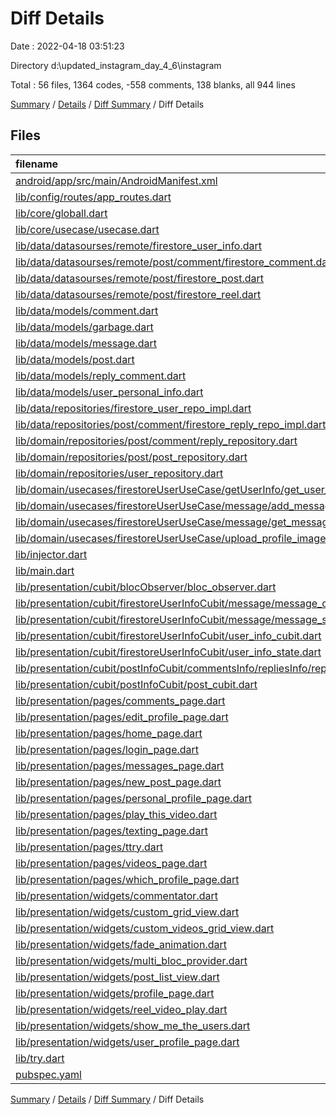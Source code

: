 # Diff Details

Date : 2022-04-18 03:51:23

Directory d:\updated_instagram_day_4_6\instagram

Total : 56 files,  1364 codes, -558 comments, 138 blanks, all 944 lines

[Summary](results.md) / [Details](details.md) / [Diff Summary](diff.md) / Diff Details

## Files
| filename | language | code | comment | blank | total |
| :--- | :--- | ---: | ---: | ---: | ---: |
| [android/app/src/main/AndroidManifest.xml](/android/app/src/main/AndroidManifest.xml) | XML | 1 | 0 | 1 | 2 |
| [lib/config/routes/app_routes.dart](/lib/config/routes/app_routes.dart) | Dart | -4 | 2 | 0 | -2 |
| [lib/core/globall.dart](/lib/core/functions/date_of_now.dart) | Dart | 10 | 0 | 1 | 11 |
| [lib/core/usecase/usecase.dart](/lib/core/use_case/use_case.dart) | Dart | 3 | 0 | 0 | 3 |
| [lib/data/datasourses/remote/firestore_user_info.dart](/lib/data/datasourses/remote/user/firestore_user_info.dart) | Dart | 49 | 7 | 8 | 64 |
| [lib/data/datasourses/remote/post/comment/firestore_comment.dart](/lib/data/datasourses/remote/post/comment/firestore_comment.dart) | Dart | 1 | 0 | 0 | 1 |
| [lib/data/datasourses/remote/post/firestore_post.dart](/lib/data/datasourses/remote/post/firestore_post.dart) | Dart | -5 | -1 | -2 | -8 |
| [lib/data/datasourses/remote/post/firestore_reel.dart](/lib/data/datasourses/remote/post/firestore_reel.dart) | Dart | 0 | 19 | 1 | 20 |
| [lib/data/models/comment.dart](/lib/data/models/comment.dart) | Dart | 0 | -43 | -2 | -45 |
| [lib/data/models/garbage.dart](/lib/data/models/garbage.dart) | Dart | 0 | -75 | -1 | -76 |
| [lib/data/models/message.dart](/lib/data/models/message.dart) | Dart | 34 | 0 | 5 | 39 |
| [lib/data/models/post.dart](/lib/data/models/post.dart) | Dart | -4 | -1 | -1 | -6 |
| [lib/data/models/reply_comment.dart](/lib/data/models/reply_comment.dart) | Dart | 0 | -94 | -1 | -95 |
| [lib/data/models/user_personal_info.dart](/lib/data/models/user_personal_info.dart) | Dart | 2 | 0 | 0 | 2 |
| [lib/data/repositories/firestore_user_repo_impl.dart](/lib/data/repositories/firestore_user_repo_impl.dart) | Dart | 38 | 5 | 5 | 48 |
| [lib/data/repositories/post/comment/firestore_reply_repo_impl.dart](/lib/data/repositories/post/comment/firestore_reply_repo_impl.dart) | Dart | -1 | 0 | 0 | -1 |
| [lib/domain/repositories/post/comment/reply_repository.dart](/lib/domain/repositories/post/comment/reply_repository.dart) | Dart | -1 | 0 | 0 | -1 |
| [lib/domain/repositories/post/post_repository.dart](/lib/domain/repositories/post/post_repository.dart) | Dart | -1 | 0 | 0 | -1 |
| [lib/domain/repositories/user_repository.dart](/lib/domain/repositories/user_repository.dart) | Dart | 5 | 0 | 1 | 6 |
| [lib/domain/usecases/firestoreUserUseCase/getUserInfo/get_user_from_user_name.dart](/lib/domain/use_cases/user/getUserInfo/get_user_from_user_name.dart) | Dart | 11 | 0 | 4 | 15 |
| [lib/domain/usecases/firestoreUserUseCase/message/add_message.dart](/lib/domain/use_cases/user/message/add_message.dart) | Dart | 11 | 0 | 4 | 15 |
| [lib/domain/usecases/firestoreUserUseCase/message/get_messages.dart](/lib/domain/use_cases/user/message/get_messages.dart) | Dart | 11 | 0 | 4 | 15 |
| [lib/domain/usecases/firestoreUserUseCase/upload_profile_image_usecase.dart](/lib/domain/use_cases/user/upload_profile_image_usecase.dart) | Dart | 5 | -1 | 0 | 4 |
| [lib/injector.dart](/lib/core/utility/injector.dart) | Dart | 12 | 4 | -1 | 15 |
| [lib/main.dart](/lib/main.dart) | Dart | 0 | 12 | -1 | 11 |
| [lib/presentation/cubit/blocObserver/bloc_observer.dart](/lib/presentation/cubit/blocObserver/bloc_observer.dart) | Dart | -30 | 30 | 0 | 0 |
| [lib/presentation/cubit/firestoreUserInfoCubit/message/message_cubit.dart](/lib/presentation/cubit/firestoreUserInfoCubit/message/cubit/message_cubit.dart) | Dart | 28 | 10 | 7 | 45 |
| [lib/presentation/cubit/firestoreUserInfoCubit/message/message_state.dart](/lib/presentation/cubit/firestoreUserInfoCubit/message/cubit/message_state.dart) | Dart | 21 | 2 | 8 | 31 |
| [lib/presentation/cubit/firestoreUserInfoCubit/user_info_cubit.dart](/lib/presentation/cubit/firestoreUserInfoCubit/user_info_cubit.dart) | Dart | 24 | 1 | 2 | 27 |
| [lib/presentation/cubit/firestoreUserInfoCubit/user_info_state.dart](/lib/presentation/cubit/firestoreUserInfoCubit/user_info_state.dart) | Dart | -4 | 6 | -2 | 0 |
| [lib/presentation/cubit/postInfoCubit/commentsInfo/repliesInfo/reply_info_cubit.dart](/lib/presentation/cubit/postInfoCubit/commentsInfo/cubit/repliesInfo/reply_info_cubit.dart) | Dart | -1 | 0 | 0 | -1 |
| [lib/presentation/cubit/postInfoCubit/post_cubit.dart](/lib/presentation/cubit/postInfoCubit/post_cubit.dart) | Dart | -3 | 0 | 0 | -3 |
| [lib/presentation/pages/comments_page.dart](/lib/presentation/pages/comments/comments_page.dart) | Dart | -5 | -28 | 0 | -33 |
| [lib/presentation/pages/edit_profile_page.dart](/lib/presentation/pages/profile/edit_profile_page.dart) | Dart | 8 | 0 | -2 | 6 |
| [lib/presentation/pages/home_page.dart](/lib/presentation/pages/time_line/my_own_time_line/home_page.dart) | Dart | -12 | 0 | -1 | -13 |
| [lib/presentation/pages/login_page.dart](/lib/presentation/pages/register/login_page.dart) | Dart | -1 | 0 | 0 | -1 |
| [lib/presentation/pages/messages_page.dart](/lib/presentation/pages/messages/messages_page.dart) | Dart | 52 | 2 | 6 | 60 |
| [lib/presentation/pages/new_post_page.dart](/lib/presentation/pages/profile/create_post_page.dart) | Dart | -1 | -1 | -3 | -5 |
| [lib/presentation/pages/personal_profile_page.dart](/lib/presentation/pages/profile/personal_profile_page.dart) | Dart | 23 | 0 | 1 | 24 |
| [lib/presentation/pages/play_this_video.dart](/lib/presentation/pages/video/play_this_video.dart) | Dart | 38 | 0 | 10 | 48 |
| [lib/presentation/pages/texting_page.dart](/lib/presentation/pages/messages/chatting_page.dart) | Dart | 357 | 13 | 23 | 393 |
| [lib/presentation/pages/ttry.dart](/lib/presentation/pages/ttry.dart) | Dart | 133 | 11 | 22 | 166 |
| [lib/presentation/pages/videos_page.dart](/lib/presentation/pages/video/videos_page.dart) | Dart | 192 | 14 | 9 | 215 |
| [lib/presentation/pages/which_profile_page.dart](/lib/presentation/widgets/belong_to/profile_w/which_profile_page.dart) | Dart | 21 | 0 | 2 | 23 |
| [lib/presentation/widgets/commentator.dart](/lib/presentation/widgets/belong_to/comments_w/commentator.dart) | Dart | 12 | -165 | -4 | -157 |
| [lib/presentation/widgets/custom_grid_view.dart](/lib/presentation/widgets/global/custom_widgets/custom_grid_view_display.dart) | Dart | 36 | 9 | 3 | 48 |
| [lib/presentation/widgets/custom_videos_grid_view.dart](/lib/presentation/widgets/belong_to/profile_w/custom_videos_grid_view.dart) | Dart | 138 | 1 | 12 | 151 |
| [lib/presentation/widgets/fade_animation.dart](/lib/presentation/widgets/global/aimation/fade_animation.dart) | Dart | 50 | 0 | 10 | 60 |
| [lib/presentation/widgets/multi_bloc_provider.dart](/lib/presentation/widgets/multi_bloc_provider.dart) | Dart | 4 | 0 | -1 | 3 |
| [lib/presentation/widgets/post_list_view.dart](/lib/presentation/widgets/belong_to/time_line_w/post_image.dart) | Dart | 10 | 6 | 0 | 16 |
| [lib/presentation/widgets/profile_page.dart](/lib/presentation/widgets/belong_to/profile_w/profile_page.dart) | Dart | -3 | 0 | 0 | -3 |
| [lib/presentation/widgets/reel_video_play.dart](/lib/presentation/widgets/belong_to/videos_w/reel_video_play.dart) | Dart | 76 | 0 | 10 | 86 |
| [lib/presentation/widgets/show_me_the_users.dart](/lib/presentation/widgets/belong_to/profile_w/show_me_the_users.dart) | Dart | 0 | -15 | -1 | -16 |
| [lib/presentation/widgets/user_profile_page.dart](/lib/presentation/pages/profile/user_profile_page.dart) | Dart | 16 | 0 | 1 | 17 |
| [lib/try.dart](/lib/try.dart) | Dart | 0 | -289 | -1 | -290 |
| [pubspec.yaml](/pubspec.yaml) | YAML | 8 | 1 | 2 | 11 |

[Summary](results.md) / [Details](details.md) / [Diff Summary](diff.md) / Diff Details